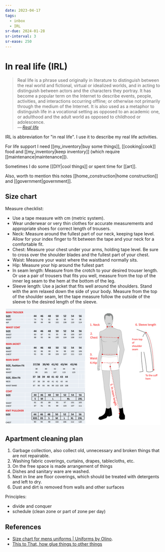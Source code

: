 ```yaml
---
date: 2023-04-17
tags:
  - inbox
  - IRL
sr-due: 2024-01-28
sr-interval: 3
sr-ease: 250
---
```


# In real life (IRL)

> Real life is a phrase used originally in literature to distinguish between the
> real world and fictional, virtual or idealized worlds, and in acting to
> distinguish between actors and the characters they portray. It has become a
> popular term on the Internet to describe events, people, activities, and
> interactions occurring offline; or otherwise not primarily through the medium
> of the Internet. It is also used as a metaphor to distinguish life in a
> vocational setting as opposed to an academic one, or adulthood and the adult
> world as opposed to childhood or adolescence.\
> — <cite>[Real life](https://en.wikipedia.org/wiki/Real_life#related_terminology)</cite>

IRL is abbreviation for "in real life". I use it to describe my real life
activities.

For life support I need [[my_inventory|buy some things]], [[cooking|cook]] food
and [[my_inventory|keep inventory]] (which require [[maintenance|maintenance]]).

Sometimes I do some [[DIY|cool things]] or spent time for
[[art]].

Also, worth to mention this notes [[home_construction|home construction]] and
[[government|government]].

## Size chart

Measure checklist:

- Use a tape measure with cm (metric system).
- Wear underwear or very thin clothes for accurate measurements and appropriate
  shoes for correct length of trousers.
- Neck: Measure around the fullest part of our neck, keeping tape level. Allow
  for your index finger to fit between the tape and your neck for a comfortable
  fit.
- Chest: Measure your chest under your arms, holding tape level. Be sure to
  cross over the shoulder blades and the fullest part of your chest.
- Waist: Measure your waist where the waistband normally sits.
- Hip: Measure your hip around the fullest part
- In seam length: Measure from the crotch to your desired trouser length. Or use
  a pair of trousers that fits you well, measure from the top of the inner leg
  seam to the hem at the bottom of the leg.
- Sleeve length: Use a jacket that fits well around the shoulders. Stand with
  the arm relaxed down the side of your body. Measure from the top of the
  shoulder seam, let the tape measure follow the outside of the sleeve to the
  desired length of the sleeve.

![Size chart for men uniforms](img/Body-measurement-cm-to-size-male-drawing.jpg)

## Apartment cleaning plan

1. Garbage collection, also collect old, unnecessary and broken things that are
   not repairable.
2. Washing fabric coverings, curtains, drapes, tablecloths, etc.
3. On the free space is made arrangement of things
4. Dishes and sanitary ware are washed.
5. Next in line are floor coverings, which should be treated with detergents and
   left to dry.
6. Dust and dirt is removed from walls and other surfaces

Principles:

- divide and conquer
- schedule (clean zone or part of zone per day)

## References

- [Size chart for mens uniforms | Uniforms by Olino](https://webshop.olinouniforms.com/en-us/size-chart-men).
- [This to That, how glue things to other things](http://www.thistothat.com/)
